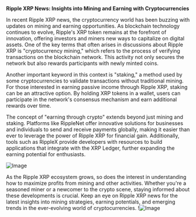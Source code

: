 **Ripple XRP News: Insights into Mining and Earning with Cryptocurrencies**

In recent Ripple XRP news, the cryptocurrency world has been buzzing with updates on mining and earning opportunities. As blockchain technology continues to evolve, Ripple's XRP token remains at the forefront of innovation, offering investors and miners new ways to capitalize on digital assets. One of the key terms that often arises in discussions about Ripple XRP is "cryptocurrency mining," which refers to the process of verifying transactions on the blockchain network. This activity not only secures the network but also rewards participants with newly minted coins.

Another important keyword in this context is "staking," a method used by some cryptocurrencies to validate transactions without traditional mining. For those interested in earning passive income through Ripple XRP, staking can be an attractive option. By holding XRP tokens in a wallet, users can participate in the network's consensus mechanism and earn additional rewards over time.

The concept of "earning through crypto" extends beyond just mining and staking. Platforms like RippleNet offer innovative solutions for businesses and individuals to send and receive payments globally, making it easier than ever to leverage the power of Ripple XRP for financial gain. Additionally, tools such as RippleX provide developers with resources to build applications that integrate with the XRP Ledger, further expanding the earning potential for enthusiasts.

![Image](https://github.com/user-attachments/assets/057c907c-805e-4310-a052-f5031067f3de)

As the Ripple XRP ecosystem grows, so does the interest in understanding how to maximize profits from mining and other activities. Whether you're a seasoned miner or a newcomer to the crypto scene, staying informed about these developments is crucial. Keep an eye on Ripple XRP news for the latest insights into mining strategies, earning potentials, and emerging trends in the ever-evolving world of cryptocurrencies. !![Image](https://github.com/user-attachments/assets/057c907c-805e-4310-a052-f5031067f3de)